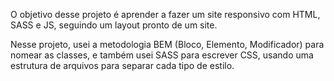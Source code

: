 O objetivo desse projeto é aprender a fazer um site responsivo com HTML, SASS e JS, seguindo um layout pronto de um site.

Nesse projeto, usei a metodologia BEM (Bloco, Elemento, Modificador) para nomear as classes, e também usei SASS para escrever CSS, usando uma estrutura de arquivos para separar cada tipo de estilo.
